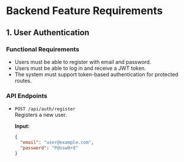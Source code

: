 # Backend Feature Requirements

## 1. User Authentication

### Functional Requirements
- Users must be able to register with email and password.
- Users must be able to log in and receive a JWT token.
- The system must support token-based authentication for protected routes.

### API Endpoints
- `POST /api/auth/register`  
  Registers a new user.

  **Input:**
  ```json
  {
    "email": "user@example.com",
    "password": "P@ssw0rd"
  }
